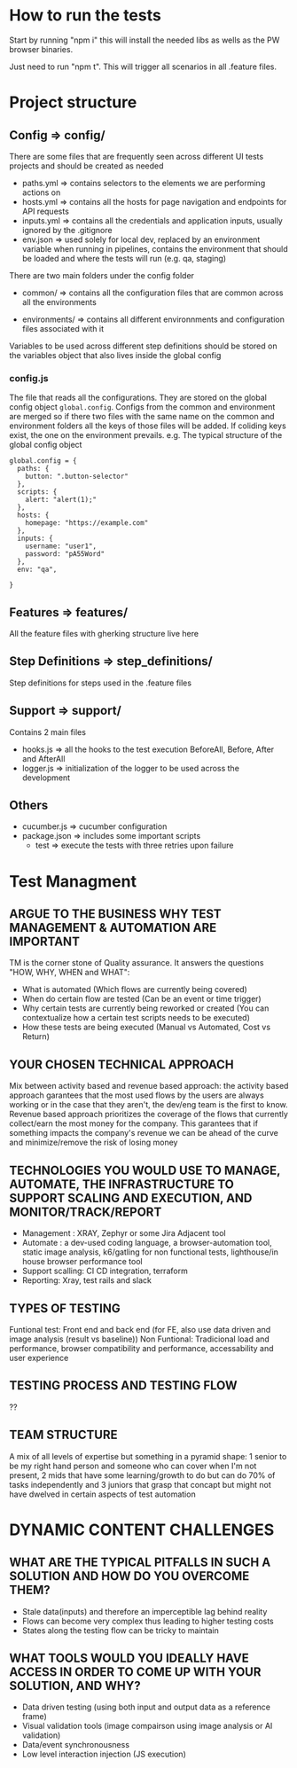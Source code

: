 # How to run the tests

Start by running "npm i" this will install the needed libs as wells as the PW browser binaries.

Just need to run "npm t". This will trigger all scenarios in all .feature files.


# Project structure

## Config => config/

There are some files that are frequently seen across different UI tests projects and should be created as needed

- paths.yml => contains selectors to the elements we are performing actions on
- hosts.yml => contains all the hosts for page navigation and endpoints for API requests
- inputs.yml => contains all the credentials and application inputs, usually ignored by the .gitignore
- env.json => used solely for local dev, replaced by an environment variable when running in pipelines, contains the environment that should be loaded and where the tests will run (e.g. qa, staging)

There are two main folders under the config folder

- common/ => contains all the configuration files that are common across all the environments

- environments/ => contains all different environnments and configuration files associated with it

Variables to be used across different step definitions should be stored on the variables object that also lives inside the global config

### config.js

The file that reads all the configurations. They are stored on the global config object `global.config`. Configs from the common and environment are merged so if there two files with the same name on the common and environment folders all the keys of those files will be added. If coliding keys exist, the one on the environment prevails.
e.g. The typical structure of the global config object

```
global.config = {
  paths: {
    button: ".button-selector"
  },
  scripts: {
    alert: "alert(1);"
  },
  hosts: {
    homepage: "https://example.com"
  },
  inputs: {
    username: "user1",
    password: "pA55Word"
  },
  env: "qa",

}
```

## Features => features/

All the feature files with gherking structure live here

## Step Definitions => step_definitions/

Step definitions for steps used in the .feature files

## Support => support/

Contains 2 main files

- hooks.js => all the hooks to the test execution BeforeAll, Before, After and AfterAll
- logger.js => initialization of the logger to be used across the development

## Others

- cucumber.js => cucumber configuration
- package.json => includes some important scripts
  - test => execute the tests with three retries upon failure


# Test Managment

## ARGUE TO THE BUSINESS WHY TEST MANAGEMENT & AUTOMATION ARE IMPORTANT

TM is the corner stone of Quality assurance. It answers the questions "HOW, WHY, WHEN and WHAT":
  - What is automated (Which flows are currently being covered)
  - When do certain flow are tested (Can be an event or time trigger)
  - Why certain tests are currently being reworked or created (You can contextualize how a certain test scripts needs to be executed)
  - How these tests are being executed (Manual vs Automated, Cost vs Return)

## YOUR CHOSEN TECHNICAL APPROACH

Mix between activity based and revenue based approach: the activity based approach garantees that the most used flows by the users are always working or in the case that they aren't, the dev/eng team is the first to know. Revenue based approach prioritizes the coverage of the flows that currently collect/earn the most money for the company. This garantees that if something impacts the company's revenue we can be ahead of the curve and minimize/remove the risk of losing money

## TECHNOLOGIES YOU WOULD USE TO MANAGE, AUTOMATE, THE INFRASTRUCTURE TO SUPPORT SCALING AND EXECUTION, AND MONITOR/TRACK/REPORT

- Management : XRAY, Zephyr or some Jira Adjacent tool
- Automate : a dev-used coding language, a browser-automation tool, static image analysis, k6/gatling for non functional tests, lighthouse/in house browser performance tool
- Support scalling: CI CD integration, terraform
- Reporting: Xray, test rails and slack

## TYPES OF TESTING

Funtional test: Front end and back end (for FE, also use data driven and image analysis (result vs baseline))
Non Funtional: Tradicional load and performance, browser compatibility and performance, accessability and user experience

## TESTING PROCESS AND TESTING FLOW
 ??

## TEAM STRUCTURE

A mix of all levels of expertise but something in a pyramid shape: 1 senior to be my right hand person and someone who can cover when I'm not present, 2 mids that have some learning/growth to do but can do 70% of tasks independently and 3 juniors that grasp that concapt but might not have dwelved in certain aspects of test automation


# DYNAMIC CONTENT CHALLENGES

## WHAT ARE THE TYPICAL PITFALLS IN SUCH A SOLUTION AND HOW DO YOU OVERCOME THEM?

- Stale data(inputs) and therefore an imperceptible lag behind reality
- Flows can become very complex thus leading to higher testing costs
- States along the testing flow can be tricky to maintain


## WHAT TOOLS WOULD YOU IDEALLY HAVE ACCESS IN ORDER TO COME UP WITH YOUR SOLUTION, AND WHY?

- Data driven testing (using both input and output data as a reference frame)
- Visual validation tools (image compairson using image analysis or AI validation)
- Data/event synchronousness 
- Low level interaction injection (JS execution)


